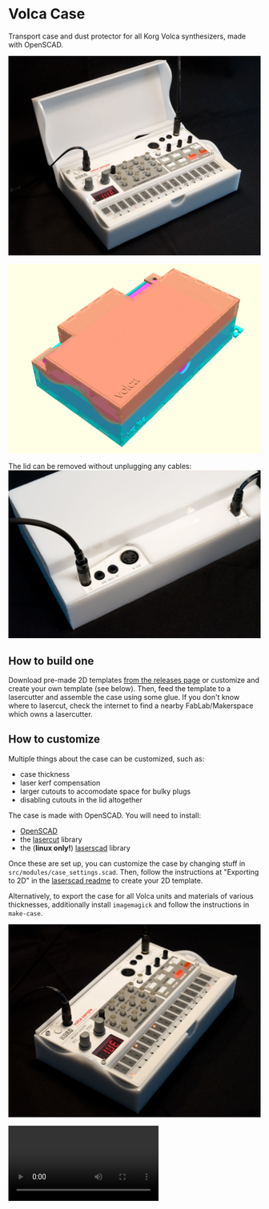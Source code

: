 # Volca Case
Transport case and dust protector for all Korg Volca synthesizers, made with OpenSCAD.

![Volca Case](docs/volca_case_01.jpg)

![Volca Case Family](docs/volca_case_02.gif)

The lid can be removed without unplugging any cables:
![Volca Case](docs/volca_case_03.jpg)

## How to build one
Download pre-made 2D templates [from the releases page](https://github.com/mbugert/volca-case/releases) or customize and create your own template (see below). Then, feed the template to a lasercutter and assemble the case using some glue.
If you don't know where to lasercut, check the internet to find a nearby FabLab/Makerspace which owns a lasercutter.

## How to customize
Multiple things about the case can be customized, such as:
* case thickness
* laser kerf compensation
* larger cutouts to accomodate space for bulky plugs
* disabling cutouts in the lid altogether

The case is made with OpenSCAD. You will need to install:
* [OpenSCAD](http://www.openscad.org/)
* the [lasercut](https://github.com/bmsleight/lasercut) library
* the (**linux only!**) [laserscad](https://github.com/mbugert/laserscad/) library

Once these are set up, you can customize the case by changing stuff in ``src/modules/case_settings.scad``. Then, follow the instructions at "Exporting to 2D" in the [laserscad readme](https://github.com/mbugert/laserscad/blob/master/README.md) to create your 2D template.

Alternatively, to export the case for all Volca units and materials of various thicknesses, additionally install ``imagemagick`` and follow the instructions in ``make-case``.

![Volca Case](docs/volca_case_04.jpg)

![Volca Case in action](docs/volca_case_05.webm)